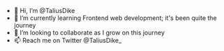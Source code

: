 - 👋 Hi, I’m @TaliusDike
- 🌱 I’m currently learning Frontend web development; it's been quite the journey
- 💞️ I’m looking to collaborate as I grow on this journey
- 📫 Reach me on Twitter @TaliusDike_

<!---
TaliusDike/TaliusDike is a ✨ special ✨ repository because its `README.md` (this file) appears on your GitHub profile.
You can click the Preview link to take a look at your changes.
--->
